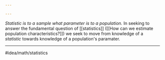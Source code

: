 ```yaml
---

---
```

*Statistic is to a sample what parameter is to a population.* In seeking to answer the fundamental question of [[statistics]] ([[How can we estimate population characteristics?]]) we seek to move from knowledge of a *statistic* towards knowledge of a population's paramater. 

---
#idea/math/statistics 